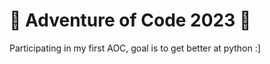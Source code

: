 # :christmas_tree: Adventure of Code 2023 :christmas_tree:	
Participating in my first AOC, goal is to get better at python :]
